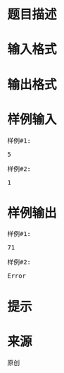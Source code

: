 

# 题目描述



# 输入格式



# 输出格式



# 样例输入


<pre>样例#1:</pre>
<pre>5</pre>
<pre>样例#2:</pre>
<pre>1</pre>

# 样例输出


<pre>样例#1:</pre>
<pre>71</pre>
<pre>样例#2:</pre>
<pre>Error
</pre>

# 提示



# 来源


<p>
原创
</p>
